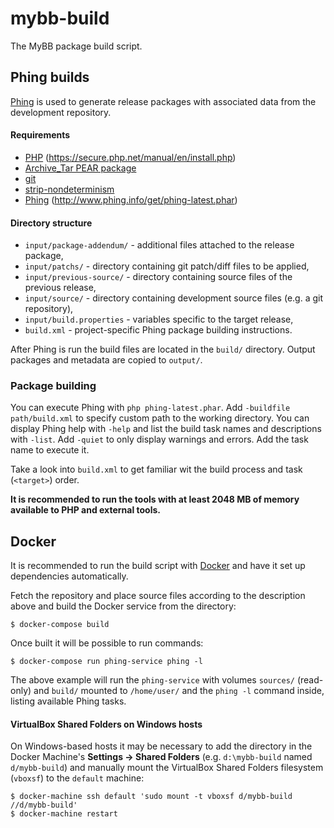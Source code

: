 # mybb-build
The MyBB package build script.

## Phing builds
[Phing](https://www.phing.info/) is used to generate release packages with associated data from the development repository.

#### Requirements
- [PHP](https://secure.php.net/) (https://secure.php.net/manual/en/install.php)
- [Archive_Tar PEAR package](https://pear.php.net/package/Archive_Tar)
- [git](https://git-scm.com/)
- [strip-nondeterminism](https://packages.debian.org/sid/strip-nondeterminism)
- [Phing](https://www.phing.info/) (http://www.phing.info/get/phing-latest.phar)

#### Directory structure
- `input/package-addendum/` - additional files attached to the release package,
- `input/patchs/` - directory containing git patch/diff files to be applied,
- `input/previous-source/` - directory containing source files of the previous release,
- `input/source/` - directory containing development source files (e.g. a git repository),
- `input/build.properties` - variables specific to the target release,
- `build.xml` - project-specific Phing package building instructions.

After Phing is run the build files are located in the `build/` directory. Output packages and metadata are copied to `output/`.

### Package building
You can execute Phing with `php phing-latest.phar`.
Add  `-buildfile path/build.xml` to specify custom path to the working directory.
You can display Phing help with `-help` and list the build task names and descriptions with `-list`. Add `-quiet` to only display warnings and errors. Add the task name to execute it.

Take a look into `build.xml` to get familiar wit the build process and task (`<target>`) order.

**It is recommended to run the tools with at least 2048 MB of memory available to PHP and external tools.**

## Docker
It is recommended to run the build script with [Docker](https://www.docker.com/) and have it set up dependencies automatically.

Fetch the repository and place source files according to the description above and build the Docker service from the directory:
```
$ docker-compose build
```

Once built it will be possible to run commands:
```
$ docker-compose run phing-service phing -l
```

The above example will run the `phing-service` with volumes `sources/` (read-only) and `build/` mounted to `/home/user/` and the `phing -l` command inside, listing available Phing tasks.

#### VirtualBox Shared Folders on Windows hosts
On Windows-based hosts it may be necessary to add the directory in the Docker Machine's **Settings → Shared Folders** (e.g. `d:\mybb-build` named `d/mybb-build`) and manually mount the VirtualBox Shared Folders filesystem (`vboxsf`) to the `default` machine:
```
$ docker-machine ssh default 'sudo mount -t vboxsf d/mybb-build //d/mybb-build'
$ docker-machine restart
```
